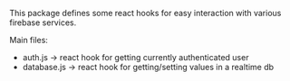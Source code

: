 This package defines some react hooks for easy interaction with various
firebase services.


Main files:
- auth.js -> react hook for getting currently authenticated user
- database.js -> react hook for getting/setting values in a realtime db
